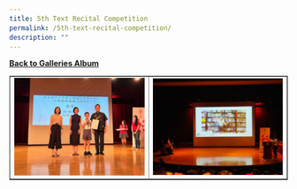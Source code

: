 ```yaml
---
title: 5th Text Recital Competition
permalink: /5th-text-recital-competition/
description: ""
---
```

<p><strong><a href="/event-gallery-2022/">Back to Galleries Album</a></strong></p>
<table style="border-collapse: collapse; width: 100%;" border="1">
<tbody>
<tr>
<td style="width: 50%;"><img src="/images/5trc1.jpeg"></td>
<td style="width: 50%;"><img src="/images/5trc2.jpeg"></td>
</tr>
</tbody>
</table>